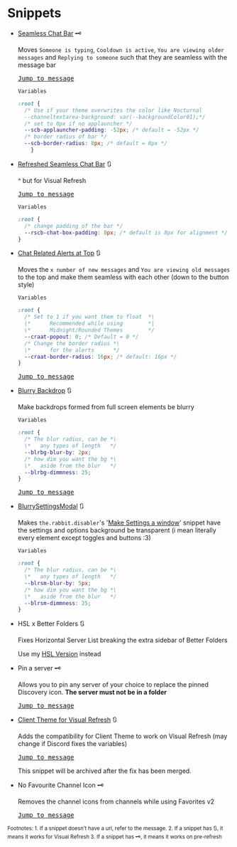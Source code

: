 # Snippets

- [Seamless Chat Bar](https://nspc911.github.io/themes/vencord/SeamlessChatBar.theme.css) 🗝

  Moves `Someone is typing`, `Cooldown is active`, `You are viewing older messages` and `Replying to someone` such that they are seamless with the message bar

  [<kbd>Jump to message</kbd>](https://discord.com/channels/1015060230222131221/1028106818368589824/1322496323202715689)

  `Variables`

	```css
	:root {
	  /* Use if your theme overwrites the color like Nocturnal
	  --channeltextarea-background: var(--backgroundColor01);*/
	  /* set to 0px if no applauncher */
	  --scb-applauncher-padding: -52px; /* default = -52px */
	  /* border radius of bar */
	  --scb-border-radius: 8px; /* default = 8px */
		}
	```

- [Refreshed Seamless Chat Bar](https://nspc911.github.io/themes/vencord/RefreshedSeamlessChatBar.theme.css) 🔃

  ^ but for Visual Refresh

  [<kbd>Jump to message</kbd>](https://discord.com/channels/1015060230222131221/1028106818368589824/1354738654148427786)

  `Variables`

    ```css
	:root {
	  /* change padding of the bar */
	  --rscb-chat-box-padding: 8px; /* default is 8px for alignment */
	}
	```

- [Chat Related Alerts at Top](https://nspc911.github.io/themes/vencord/ChatRelatedAlertsAtTop.theme.css) 🔃

  Moves the `x number of new messages` and `You are viewing old messages` to the top and make them seamless with each other (down to the button style)

  `Variables`

    ```css
	:root {
	  /* Set to 1 if you want them to float  *\
	  |*      Recommended while using        *|
	  \*      Midnight/Rounded Themes        */
      --craat-popout: 0; /* Default = 0 */
	  /* Change the border radius *\
	  \*      for the alerts      */
      --craat-border-radius: 16px; /* default: 16px */
	}
    ```

  [<kbd>Jump to message</kbd>](https://discord.com/channels/1015060230222131221/1028106818368589824/1354756324285743216)

- [Blurry Backdrop](https://nspc911.github.io/themes/vencord/BlurryBackdrop.theme.css) 🔃

  Make backdrops formed from full screen elements be blurry
  
  `Variables`
  
    ```css
    :root {
      /* The blur radius, can be *\
      \*   any types of length   */
      --blrbg-blur-by: 2px;
      /* how dim you want the bg *\
      \*   aside from the blur   */
      --blrbg-dimmness: 25;
    }
    ```
  [<kbd>Jump to message</kbd>](https://discord.com/channels/1015060230222131221/1028106818368589824/1362083384829935920)

- [BlurrySettingsModal](https://nspc911.github.io/themes/vencord/BlurrySettingsModal.theme.css) 🔃

  Makes `the.rabbit.disabler`'s '[Make Settings a window](https://discord.com/channels/1015060230222131221/1028106818368589824/1353097168214425693)' snippet have the settings and options background be transparent (i mean literally every element except toggles and buttons :3)

  `Variables`

    ```css
    :root {
      /* The blur radius, can be *\
      \*   any types of length   */
      --blrsm-blur-by: 5px;
      /* how dim you want the bg *\
      \*   aside from the blur   */
      --blrsm-dimmness: 25;
    }
    ```

- HSL x Better Folders 🔃

  Fixes Horizontal Server List breaking the extra sidebar of Better Folders

  Use my [HSL Version](https://nspc911.github.io/themes/vencord/HorizontalServerList.theme.css) instead

- Pin a server 🗝

  Allows you to pin any server of your choice to replace the pinned Discovery icon. **The server must not be in a folder**

  [<kbd>Jump to message</kbd>](https://discord.com/channels/1015060230222131221/1028106818368589824/1327967783778254868)

- [Client Theme for Visual Refresh](https://nspc911.github.io/themes/vencord/VisualRefreshClientTheme.theme.css) 🔃

  Adds the compatibility for Client Theme to work on Visual Refresh (may change if Discord fixes the variables)

  [<kbd>Jump to message</kbd>](https://discord.com/channels/1015060230222131221/1028106818368589824/1331976527545368646)

  This snippet will be archived after the fix has been merged.

- No Favourite Channel Icon 🗝

  Removes the channel icons from channels while using Favorites v2

  [<kbd>Jump to message</kbd>](https://discord.com/channels/1015060230222131221/1028106818368589824/1337032719602946079)

<sub>
Footnotes:
1. If a snippet doesn't have a url, refer to the message.
2. If a snippet has <kbd>🔃</kbd>, it means it works for Visual Refresh
3. If a snippet has <kbd>🗝️</kbd>, it means it works on pre-refresh
<sub>
